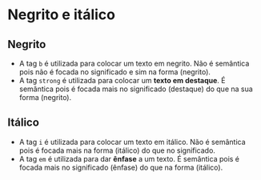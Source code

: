 # Negrito e itálico

## Negrito

- A tag `b` é utilizada para colocar um texto em negrito. Não é semântica pois não é focada no significado e sim na forma (negrito).
- A tag `strong` é utilizada para colocar um **texto em destaque**. É semântica pois é focada mais no significado (destaque) do que na sua forma (negrito).

## Itálico

- A tag `i` é utilizada para colocar um texto em itálico. Não é semântica pois é focada mais na forma (itálico) do que no significado.
- A tag `em` é utilizada para dar **ênfase** a um texto. É semântica pois é focada mais no significado (ênfase) do que na forma (itálico).